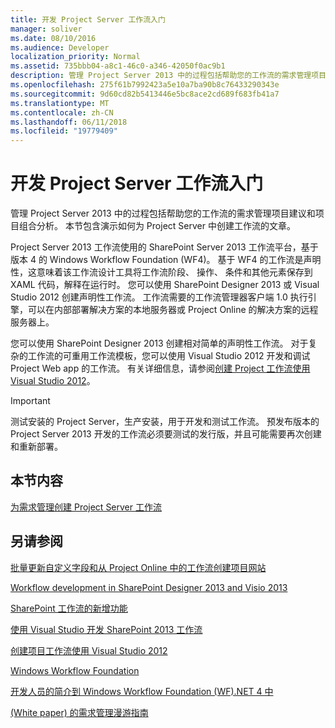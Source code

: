```yaml
---
title: 开发 Project Server 工作流入门
manager: soliver
ms.date: 08/10/2016
ms.audience: Developer
localization_priority: Normal
ms.assetid: 735bbb04-a8c1-46c0-a346-42050f0ac9b1
description: 管理 Project Server 2013 中的过程包括帮助您的工作流的需求管理项目建议和项目组合分析。 本节包含演示如何为 Project Server 中创建工作流的文章。
ms.openlocfilehash: 275f61b7992423a5e10a7ba90b8c76433290343e
ms.sourcegitcommit: 9d60cd82b5413446e5bc8ace2cd689f683fb41a7
ms.translationtype: MT
ms.contentlocale: zh-CN
ms.lasthandoff: 06/11/2018
ms.locfileid: "19779409"
---
```

# <a name="getting-started-developing-project-server-workflows"></a>开发 Project Server 工作流入门

管理 Project Server 2013 中的过程包括帮助您的工作流的需求管理项目建议和项目组合分析。 本节包含演示如何为 Project Server 中创建工作流的文章。
  
Project Server 2013 工作流使用的 SharePoint Server 2013 工作流平台，基于版本 4 的 Windows Workflow Foundation (WF4)。 基于 WF4 的工作流是声明性，这意味着该工作流设计工具将工作流阶段、 操作、 条件和其他元素保存到 XAML 代码，解释在运行时。 您可以使用 SharePoint Designer 2013 或 Visual Studio 2012 创建声明性工作流。 工作流需要的工作流管理器客户端 1.0 执行引擎，可以在内部部署解决方案的本地服务器或 Project Online 的解决方案的远程服务器上。
  
您可以使用 SharePoint Designer 2013 创建相对简单的声明性工作流。 对于复杂的工作流的可重用工作流模板，您可以使用 Visual Studio 2012 开发和调试 Project Web app 的工作流。 有关详细信息，请参阅[创建 Project 工作流使用 Visual Studio 2012](http://blogs.msdn.com/b/project_programmability/archive/2012/11/07/creating-project-workflows-using-visual-studio-2012.aspx)。
  
> [!IMPORTANT]
> 测试安装的 Project Server，生产安装，用于开发和测试工作流。 预发布版本的 Project Server 2013 开发的工作流必须要测试的发行版，并且可能需要再次创建和重新部署。 
  
## <a name="in-this-section"></a>本节内容

[为需求管理创建 Project Server 工作流](create-a-project-server-workflow-for-demand-management.md)
  
## <a name="see-also"></a>另请参阅



[批量更新自定义字段和从 Project Online 中的工作流创建项目网站](bulk-update-custom-fields-and-create-project-sites-from-workflow-in-project.md)


[Workflow development in SharePoint Designer 2013 and Visio 2013](http://msdn.microsoft.com/en-us/library/jj163272%28office.15%29.aspx)
  
[SharePoint 工作流的新增功能](http://msdn.microsoft.com/en-us/library/jj163177.aspx)
  
[使用 Visual Studio 开发 SharePoint 2013 工作流](http://msdn.microsoft.com/en-us/library/jj163199.aspx)
  
[创建项目工作流使用 Visual Studio 2012](http://blogs.msdn.com/b/project_programmability/archive/2012/11/07/creating-project-workflows-using-visual-studio-2012.aspx)
  
[Windows Workflow Foundation](http://msdn.microsoft.com/en-us/library/dd489441.aspx)
  
[开发人员的简介到 Windows Workflow Foundation (WF).NET 4 中](http://msdn.microsoft.com/en-us/library/ee342461.aspx)
  
[(White paper) 的需求管理漫游指南](http://msdn.microsoft.com/en-us/library/ff973112.aspx)

